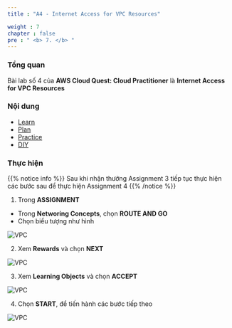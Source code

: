 ```yaml
---
title : "A4 - Internet Access for VPC Resources"

weight : 7
chapter : false
pre : " <b> 7. </b> "
---
```


### Tổng quan

Bài lab số 4 của **AWS Cloud Quest: Cloud Practitioner** là **Internet Access for VPC Resources**

### Nội dung 

- [Learn](7.1-learn/)
- [Plan](7.2-plan/)
- [Practice](7.3-practice/)
- [DIY](7.4-diy/)

### Thực hiện 

{{% notice info %}}
Sau khi nhận thưởng Assignment 3 tiếp tục thực hiện các bước sau để thực hiện Assignment 4
{{% /notice %}}

1. Trong **ASSIGNMENT**

- Trong **Networing Concepts**, chọn **ROUTE AND GO**
- Chọn biểu tượng như hình

![VPC](/images/7-vpc/1-vpc.png?width=90pc)

2. Xem **Rewards** và chọn **NEXT**

![VPC](/images/7-vpc/2-vpc.png?width=90pc)

3. Xem **Learning Objects** và chọn **ACCEPT**

![VPC](/images/7-vpc/3-vpc.png?width=90pc)

4. Chọn **START**, để tiến hành các bước tiếp theo 

![VPC](/images/7-vpc/4-vpc.png?width=90pc)


